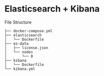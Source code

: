 # Elasticsearch + Kibana

File Structure

```
├── docker-compose.yml
├── elasticsearch
│   └── Dockerfile
├── es-data
│   ├── license.json
│   └── nodes
│       └── 0
├── kibana
│   └── Dockerfile
└── kibana.yml
```
